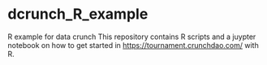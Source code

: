 # dcrunch_R_example
R example for data crunch
This repository contains R scripts and a juypter notebook on how to get started in https://tournament.crunchdao.com/ with R.
